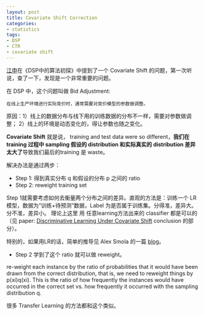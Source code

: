 ```yaml
---
layout: post
title: Covariate Shift Correction
categories:
- statistics
tags:
- DSP
- CTR
- covariate shift
---
```


[江申](http://weibo.com/bit9)在《DSP中的算法初探》中提到了一个 Covariate Shift 的问题，第一次听说，查了一下，发现是一个非常重要的问题。

在 DSP 中，这个问题叫做 Bid Adjustment: 
	
	在线上生产环境进行实际竞价时，通常需要对竞价模型的参数做调整。

原因：1）线上的数据分布与线下用的训练数据的分布不一样，需要对参数做调整；
2）线上的环境是动态变化的，得让参数也随之变化。

**Covariate Shift** 就是说， training and test data were so different，**我们在 training 过程中 sampling 假设的 distribution 和实际真实的 distribution 差异太大了**导致我们最后的training 是 waste。

解决办法是通过两步：

* Step 1: 得到真实分布 q 和假设的分布 p 之间的 ratio
* Step 2: reweight training set

Step 1就需要考虑如何去衡量两个分布之间的差异。直观的方法是：训练一个 LR 模型，数据为“训练+待预测”数据，Label 为是否属于训练集。分得准，差异大。分不准，差异小。
理论上这里 用 任意learning方法出来的 classifier 都是可以的（见 paper: [Discriminative Learning Under Covariate Shift](http://jmlr.org/papers/volume10/bickel09a/bickel09a.pdf最后的conclusion) conclusion 的部分）。
	

特别的，如果用LR的话，简单的推导见 Alex Smola 的一篇 [blog](http://blog.smola.org/post/4110255196/real-simple-covariate-shift-correction)。



* Step 2 学到了这个 ratio 就可以做 reweight。

re-weight each instance by the ratio of probabilities that it would have been drawn from the correct distribution, that is, we need to reweight things by p(xi)q(xi). This is the ratio of how frequently the instances would have occurred in the correct set vs. how frequently it occurred with the sampling distribution q. 

很多 Transfer Learning 的方法都和这个类似。